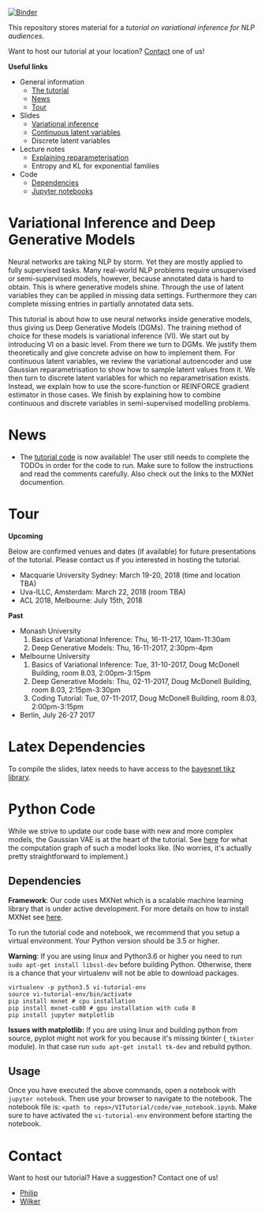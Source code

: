 [![Binder](https://mybinder.org/badge.svg)](https://mybinder.org/v2/gh/philschulz/VITutorial/master)

This repository stores material for a *tutorial on variational inference for NLP audiences*. 

Want to host our tutorial at your location? [Contact](#contact) one of us!


**Useful links**

* General information
  * [The tutorial](#general)
  * [News](#news)
  * [Tour](#tour)
* Slides
  * [Variational inference](//github.com/philschulz/VITutorial/blob/master/modules/M1_Basics/M1_Basics.pdf)
  * [Continuous latent variables](//github.com/philschulz/VITutorial/blob/master/modules/M6_DeepGenerativeModels/M6_DeepGenerativeModels.pdf)
  * Discrete latent variables
* Lecture notes
  * [Explaining reparameterisation](//github.com/philschulz/VITutorial/blob/master/modules/M6_DeepGenerativeModels/ExplainingReparametrisationGradients.pdf)
  * Entropy and KL for exponential families
* Code
  * [Dependencies](#code)
  * [Jupyter notebooks](//github.com/philschulz/VITutorial/tree/master/code)
  

# <a name="general"> Variational Inference and Deep Generative Models

Neural networks are taking NLP by storm. Yet they are mostly applied to fully supervised tasks. 
Many real-world NLP problems require unsupervised or semi-supervised models, however, because annotated data is hard to obtain. 
This is where generative models shine. 
Through the use of latent variables they can be applied in missing data settings. Furthermore they can complete missing entries in partially annotated data sets.

This tutorial is about how to use neural networks inside generative models, thus giving us Deep Generative Models (DGMs). 
The training method of choice for these models is variational inference (VI). 
We start out by introducing VI on a basic level. From there we turn to DGMs. 
We justify them theoretically and give concrete advise on how to implement them. For continuous latent variables, we review the variational autoencoder and use Gaussian reparametrisation to show how to sample latent values from it. 
We then turn to discrete latent variables for which no reparametrisation exists. 
Instead, we explain how to use the score-function or REINFORCE gradient estimator in those cases. 
We finish by explaining how to combine continuous and discrete variables in semi-supervised modelling problems.

# <a name="news"> News

* The [tutorial code](code/vae_notebook.ipynb) is now available! The user still needs to complete the TODOs in order for the code to run.
Make sure to follow the instructions and read the comments carefully. Also check out the links to the MXNet documention.

# <a name="tour"> Tour

**Upcoming**

Below are confirmed venues and dates (if available) for future presentations of the tutorial. Please contact us
if you interested in hosting the tutorial.

* Macquarie University Sydney: March 19-20, 2018 (time and location TBA)
* Uva-ILLC, Amsterdam: March 22, 2018 (room TBA)
* ACL 2018, Melbourne: July 15th, 2018

**Past**
* Monash University
  1. Basics of Variational Inference: Thu, 16-11-217, 10am-11:30am
  2. Deep Generative Models: Thu, 16-11-2017, 2:30pm-4pm
* Melbourne University
  1. Basics of Variational Inference: Tue, 31-10-2017, Doug McDonell Building, room 8.03, 2:00pm-3:15pm
  2. Deep Generative Models: Thu, 02-11-2017, Doug McDonell Building, room 8.03, 2:15pm-3:30pm
  3. Coding Tutorial: Tue, 07-11-2017, Doug McDonell Building, room 8.03, 2:00pm-3:15pm
* Berlin, July 26-27 2017

# Latex Dependencies
To compile the slides, latex needs to have access to the [bayesnet tikz library](https://github.com/jluttine/tikz-bayesnet).

# <a name="code"> Python Code

While we strive to update our code base with new and more complex models, the Gaussian VAE is at the heart of the tutorial.
See [here](code/gaussian_vae.pdf.gv.pdf) for what the computation graph of such a model looks like. (No worries, it's actually
pretty straightforward to implement.) 

## Dependencies
**Framework**: Our code uses MXNet which is a scalable machine learning library that is under active development.
For more details on how to install MXNet see [here](https://mxnet.incubator.apache.org/get_started/install.html).

To run the tutorial code and notebook, we recommend that you setup a virtual environment. Your Python version
should be 3.5 or higher.

**Warning**: If you are using linux and Python3.6 or higher you need to run `sudo apt-get install libssl-dev` before
building Python. Otherwise, there is a chance that your virtualenv will not be able to download packages.
```
virtualenv -p python3.5 vi-tutorial-env
source vi-tutorial-env/bin/activate
pip install mxnet # cpu installation
pip install mxnet-cu80 # gpu installation with cuda 8
pip install jupyter matplotlib
```
**Issues with matplotlib:** If you are using linux and building python from source, pyplot might not work for you 
because it's missing tkinter (`_tkinter` module). In that case run `sudo apt-get install tk-dev` and rebuild python.

## Usage

Once you have executed the above commands, open a notebook with `jupyter notebook`. Then use your browser to navigate
to the notebook. The notebook file is: `<path to repo>/VITutorial/code/vae_notebook.ipynb`. Make sure to have activated
the `vi-tutorial-env` environment before starting the notebook.


# <a name="contact"> Contact

Want to host our tutorial? Have a suggestion? Contact one of us!

* [Philip](//philipschulz.org)
* [Wilker](//wilkeraziz.github.io)

